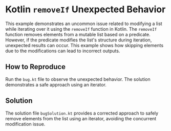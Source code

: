 # Kotlin `removeIf` Unexpected Behavior
This example demonstrates an uncommon issue related to modifying a list while iterating over it using the `removeIf` function in Kotlin.  The `removeIf` function removes elements from a mutable list based on a predicate.  However, if the predicate modifies the list's structure during iteration, unexpected results can occur.  This example shows how skipping elements due to the modifications can lead to incorrect outputs.

## How to Reproduce
Run the `bug.kt` file to observe the unexpected behavior. The solution demonstrates a safe approach using an iterator.

## Solution
The solution file `bugSolution.kt` provides a corrected approach to safely remove elements from the list using an iterator, avoiding the concurrent modification issue.